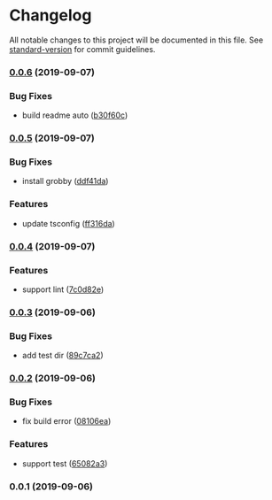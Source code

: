 # Changelog

All notable changes to this project will be documented in this file. See [standard-version](https://github.com/conventional-changelog/standard-version) for commit guidelines.

### [0.0.6](https://github.com/forsigner/tsnl/compare/v0.0.5...v0.0.6) (2019-09-07)


### Bug Fixes

* build readme auto ([b30f60c](https://github.com/forsigner/tsnl/commit/b30f60c))

### [0.0.5](https://github.com/forsigner/tsnl/compare/v0.0.4...v0.0.5) (2019-09-07)


### Bug Fixes

* install grobby ([ddf41da](https://github.com/forsigner/tsnl/commit/ddf41da))


### Features

* update tsconfig ([ff316da](https://github.com/forsigner/tsnl/commit/ff316da))

### [0.0.4](https://github.com/forsigner/tsnl/compare/v0.0.3...v0.0.4) (2019-09-07)


### Features

* support lint ([7c0d82e](https://github.com/forsigner/tsnl/commit/7c0d82e))

### [0.0.3](https://github.com/forsigner/tsnl/compare/v0.0.2...v0.0.3) (2019-09-06)


### Bug Fixes

* add test dir ([89c7ca2](https://github.com/forsigner/tsnl/commit/89c7ca2))

### [0.0.2](https://github.com/forsigner/tsnl/compare/v0.0.1...v0.0.2) (2019-09-06)


### Bug Fixes

* fix build error ([08106ea](https://github.com/forsigner/tsnl/commit/08106ea))


### Features

* support test ([65082a3](https://github.com/forsigner/tsnl/commit/65082a3))

### 0.0.1 (2019-09-06)
